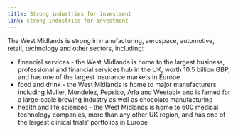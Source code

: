 ```yaml
---
title: Strong industries for investment
link: strong industries for investment
---
```

The West Midlands is strong in manufacturing, aerospace, automotive, retail, technology and other sectors, including:


- financial services - the West Midlands is home to the largest business, professional and financial services hub in the UK, worth 10.5 billion GBP, and has one of the largest insurance markets in Europe 
- food and drink - the West Midlands is home to major manufacturers including Muller, Mondelez, Pepsico, Arla and Weetabix and is famed for a large-scale brewing industry as well as chocolate manufacturing
- health and life sciences - the West Midlands is home to 600 medical technology companies, more than any other UK region, and has one of the largest clinical trials’ portfolios in Europe
